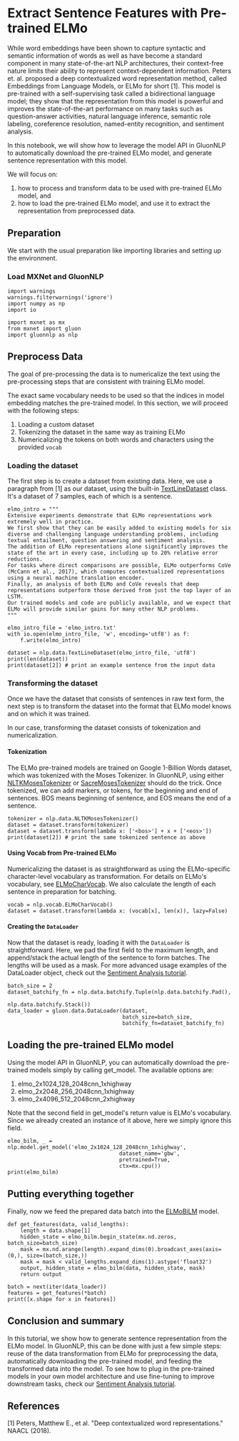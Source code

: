 # Extract Sentence Features with Pre-trained ELMo

While word embeddings have been shown to capture syntactic and semantic information of words as well as have become a standard component in many state-of-the-art NLP architectures, their context-free nature limits their ability to represent context-dependent information.
Peters et. al. proposed a deep contextualized word representation method, called Embeddings from Language Models, or ELMo for short [1].
This model is pre-trained with a self-supervising task called a bidirectional language model; they show that the representation from this model is powerful and improves the state-of-the-art performance on many tasks such as question-answer activities, natural language inference, semantic role labeling, coreference resolution, named-entity recognition, and sentiment analysis.

In this notebook, we will show how to leverage the model API in GluonNLP to automatically download the pre-trained ELMo model, and generate sentence representation with this model.

We will focus on:

1) how to process and transform data to be used with pre-trained ELMo model, and
2) how to load the pre-trained ELMo model, and use it to extract the representation from preprocessed data.

## Preparation

We start with the usual preparation like importing libraries and setting up the environment.

### Load MXNet and GluonNLP

```{.python .input}
import warnings
warnings.filterwarnings('ignore')
import numpy as np
import io

import mxnet as mx
from mxnet import gluon
import gluonnlp as nlp
```

## Preprocess Data

The goal of pre-processing the data is to numericalize the text using the pre-processing steps that are consistent with training ELMo model.

The exact same vocabulary needs to be used so that the indices in model embedding matches the pre-trained model.
In this section, we will proceed with the following steps:

1) Loading a custom dataset
2) Tokenizing the dataset in the same way as training ELMo
3) Numericalizing the tokens on both words and characters using the provided `vocab`

### Loading the dataset

The first step is to create a dataset from existing data.
Here, we use a paragraph from [1] as our dataset, using the built-in [TextLineDataset](../../api/modules/data.rst#gluonnlp.data.TextLineDataset) class.
It's a dataset of 7 samples, each of which is a sentence.

```{.python .input}
elmo_intro = """
Extensive experiments demonstrate that ELMo representations work extremely well in practice.
We first show that they can be easily added to existing models for six diverse and challenging language understanding problems, including textual entailment, question answering and sentiment analysis.
The addition of ELMo representations alone significantly improves the state of the art in every case, including up to 20% relative error reductions.
For tasks where direct comparisons are possible, ELMo outperforms CoVe (McCann et al., 2017), which computes contextualized representations using a neural machine translation encoder.
Finally, an analysis of both ELMo and CoVe reveals that deep representations outperform those derived from just the top layer of an LSTM.
Our trained models and code are publicly available, and we expect that ELMo will provide similar gains for many other NLP problems.
"""

elmo_intro_file = 'elmo_intro.txt'
with io.open(elmo_intro_file, 'w', encoding='utf8') as f:
    f.write(elmo_intro)

dataset = nlp.data.TextLineDataset(elmo_intro_file, 'utf8')
print(len(dataset))
print(dataset[2]) # print an example sentence from the input data
```

### Transforming the dataset

Once we have the dataset that consists of sentences in raw text form, the next step is to transform
the dataset into the format that ELMo model knows and on which it was trained.

In our case, transforming the dataset consists of tokenization and numericalization.

#### Tokenization

The ELMo pre-trained models are trained on Google 1-Billion Words dataset, which was tokenized with the Moses Tokenizer.
In GluonNLP, using either [NLTKMosesTokenizer](../../api/modules/data.rst#gluonnlp.data.NLTKMosesTokenizer) or [SacreMosesTokenizer](../../api/modules/data.rst#gluonnlp.data.SacreMosesTokenizer) should do the trick.
Once tokenized, we can add markers, or tokens, for the beginning and end of sentences. BOS means beginning of sentence, and EOS means the end of a sentence.

```{.python .input}
tokenizer = nlp.data.NLTKMosesTokenizer()
dataset = dataset.transform(tokenizer)
dataset = dataset.transform(lambda x: ['<bos>'] + x + ['<eos>'])
print(dataset[2]) # print the same tokenized sentence as above
```


#### Using Vocab from Pre-trained ELMo

Numericalizing the dataset is as straightforward as using the ELMo-specific character-level
vocabulary as transformation. For details on ELMo's vocabulary, see
[ELMoCharVocab](../../api/modules/vocab.rst#gluonnlp.vocab.ELMoCharVocab).
We also calculate the length of each sentence in preparation for batching.

```{.python .input}
vocab = nlp.vocab.ELMoCharVocab()
dataset = dataset.transform(lambda x: (vocab[x], len(x)), lazy=False)
```

#### Creating the `DataLoader`

Now that the dataset is ready, loading it with the `DataLoader` is straightforward.
Here, we pad the first field to the maximum length, and append/stack the actual length of the sentence to form
batches.
The lengths will be used as a mask.
For more advanced usage examples of the DataLoader object, check out the
[Sentiment Analysis tutorial](../sentiment_analysis/sentiment_analysis.ipynb).

```{.python .input}
batch_size = 2
dataset_batchify_fn = nlp.data.batchify.Tuple(nlp.data.batchify.Pad(),
                                              nlp.data.batchify.Stack())
data_loader = gluon.data.DataLoader(dataset,
                                    batch_size=batch_size,
                                    batchify_fn=dataset_batchify_fn)
```

## Loading the pre-trained ELMo model

Using the model API in GluonNLP, you can automatically download the pre-trained models simply by
calling get_model. The available options are:

1. elmo_2x1024_128_2048cnn_1xhighway
2. elmo_2x2048_256_2048cnn_1xhighway
3. elmo_2x4096_512_2048cnn_2xhighway

Note that the second field in get_model's return value is ELMo's vocabulary.
Since we already created an instance of it above, here we simply ignore this field.

```{.python .input}
elmo_bilm, _ = nlp.model.get_model('elmo_2x1024_128_2048cnn_1xhighway',
                                   dataset_name='gbw',
                                   pretrained=True,
                                   ctx=mx.cpu())
print(elmo_bilm)
```

## Putting everything together

Finally, now we feed the prepared data batch into the [ELMoBiLM](../../api/modules/model.rst#gluonnlp.model.ELMoBiLM) model.

```{.python .input}
def get_features(data, valid_lengths):
    length = data.shape[1]
    hidden_state = elmo_bilm.begin_state(mx.nd.zeros, batch_size=batch_size)
    mask = mx.nd.arange(length).expand_dims(0).broadcast_axes(axis=(0,), size=(batch_size,))
    mask = mask < valid_lengths.expand_dims(1).astype('float32')
    output, hidden_state = elmo_bilm(data, hidden_state, mask)
    return output

batch = next(iter(data_loader))
features = get_features(*batch)
print([x.shape for x in features])
```

## Conclusion and summary

In this tutorial, we show how to generate sentence representation from the ELMo model.
In GluonNLP, this can be done with just a few simple steps: reuse of the data transformation from ELMo for preprocessing the data, automatically downloading the pre-trained model, and feeding the transformed data into the model.
To see how to plug in the pre-trained models in your own model architecture and use fine-tuning to improve downstream tasks, check our [Sentiment Analysis tutorial](../sentiment_analysis/sentiment_analysis.ipynb).

## References

[1] Peters, Matthew E., et al. "Deep contextualized word representations." NAACL (2018).
